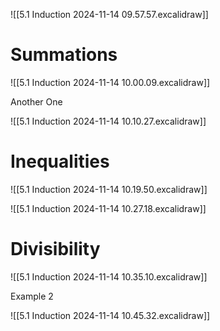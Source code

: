 
![[5.1 Induction 2024-11-14 09.57.57.excalidraw]]

# Summations

![[5.1 Induction 2024-11-14 10.00.09.excalidraw]]

Another One

![[5.1 Induction 2024-11-14 10.10.27.excalidraw]]



# Inequalities
![[5.1 Induction 2024-11-14 10.19.50.excalidraw]]
   

![[5.1 Induction 2024-11-14 10.27.18.excalidraw]]         

# Divisibility
![[5.1 Induction 2024-11-14 10.35.10.excalidraw]]

Example 2

![[5.1 Induction 2024-11-14 10.45.32.excalidraw]]
